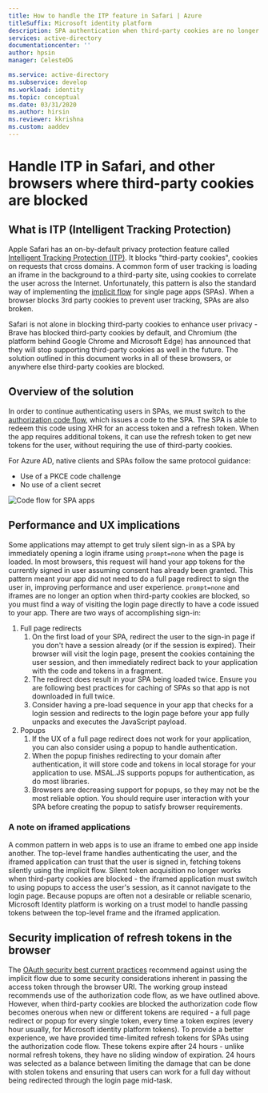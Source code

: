 ```yaml
---
title: How to handle the ITP feature in Safari | Azure
titleSuffix: Microsoft identity platform
description: SPA authentication when third-party cookies are no longer allowed.
services: active-directory
documentationcenter: ''
author: hpsin
manager: CelesteDG

ms.service: active-directory
ms.subservice: develop
ms.workload: identity
ms.topic: conceptual
ms.date: 03/31/2020
ms.author: hirsin
ms.reviewer: kkrishna
ms.custom: aaddev
---
```

# Handle ITP in Safari, and other browsers where third-party cookies are blocked

## What is ITP (Intelligent Tracking Protection)

Apple Safari has an on-by-default privacy protection feature called [Intelligent Tracking Protection (ITP)](https://webkit.org/tracking-prevention-policy/).  It blocks "third-party cookies", cookies on requests that cross domains. A common form of user tracking is loading an iframe in the background to a third-party site, using cookies to correlate the user across the Internet.  Unfortunately, this pattern is also the standard way of implementing the [implicit flow](v2-oauth2-implicit-grant-flow.md) for single page apps (SPAs).  When a browser blocks 3rd party cookies to prevent user tracking, SPAs are also broken.

Safari is not alone in blocking third-party cookies to enhance user privacy - Brave has blocked third-party cookies by default, and Chromium (the platform behind Google Chrome and Microsoft Edge) has announced that they will stop supporting third-party cookies as well in the future.  The solution outlined in this document works in all of these browsers, or anywhere else third-party cookies are blocked.  

## Overview of the solution

In order to continue authenticating users in SPAs, we must switch to the [authorization code flow](v2-oauth2-auth-code-flow.md), which issues a code to the SPA. The SPA is able to redeem this code using XHR for an access token and a refresh token.  When the app requires additional tokens, it can use the refresh token to get new tokens for the user, without requiring the use of third-party cookies.  

For Azure AD, native clients and SPAs follow the same protocol guidance:

* Use of a PKCE code challenge
* No use of a client secret

![Code flow for SPA apps](media/v2-oauth-auth-code-spa/active-directory-oauth-code-spa.png)

## Performance and UX implications

Some applications may attempt to get truly silent sign-in as a SPA by immediately opening a login iframe using `prompt=none` when the page is loaded. In most browsers, this request will hand your app tokens for the currently signed in user assuming consent has already been granted. This pattern meant your app did not need to do a full page redirect to sign the user in, improving performance and user experience. `prompt=none` and iframes are no longer an option when third-party cookies are blocked, so you must find a way of visiting the login page directly to have a code issued to your app.  There are two ways of accomplishing sign-in:

1. Full page redirects
    1. On the first load of your SPA, redirect the user to the sign-in page if you don't have a session already (or if the session is expired).  Their browser will visit the login page, present the cookies containing the user session, and then immediately redirect back to your application with the code and tokens in a fragment.
    1. The redirect does result in your SPA being loaded twice.  Ensure you are following best practices for caching of SPAs so that app is not downloaded in full twice.
    1. Consider having a pre-load sequence in your app that checks for a login session and redirects to the login page before your app fully unpacks and executes the JavaScript payload.
1. Popups
    1. If the UX of a full page redirect does not work for your application, you can also consider using a popup to handle authentication.  
    1. When the popup finishes redirecting to your domain after authentication, it will store code and tokens in local storage for your application to use. MSAL.JS supports popups for authentication, as do most libraries.
    1. Browsers are decreasing support for popups, so they may not be the most reliable option.  You should require user interaction with your SPA before creating the popup to satisfy browser requirements.

### A note on iframed applications

A common pattern in web apps is to use an iframe to embed one app inside another.  The top-level frame handles authenticating the user, and the iframed application can trust that the user is signed in, fetching tokens silently using the implicit flow. Silent token acquisition no longer works when third-party cookies are blocked - the iframed application must switch to using popups to access the user's session, as it cannot navigate to the login page.  Because popups are often not a desirable or reliable scenario, Microsoft Identity platform is working on a trust model to handle passing tokens between the top-level frame and the iframed application.

## Security implication of refresh tokens in the browser

The [OAuth security best current practices](https://tools.ietf.org/html/draft-ietf-oauth-security-topics-14) recommend against using the implicit flow due to some security considerations inherent in passing the access token through the browser URI.  The working group instead recommends use of the authorization code flow, as we have outlined above. However, when third-party cookies are blocked the authorization code flow becomes onerous when new or different tokens are required - a full page redirect or popup for every single token, every time a token expires (every hour usually, for Microsoft identity platform tokens). To provide a better experience, we have provided time-limited refresh tokens for SPAs using the authorization code flow.  These tokens expire after 24 hours - unlike normal refresh tokens, they have no sliding window of expiration.  24 hours was selected as a balance between limiting the damage that can be done with stolen tokens and ensuring that users can work for a full day without being redirected through the login page mid-task.
